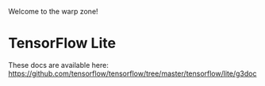 Welcome to the warp zone!

# TensorFlow Lite

These docs are available here:
https://github.com/tensorflow/tensorflow/tree/master/tensorflow/lite/g3doc
